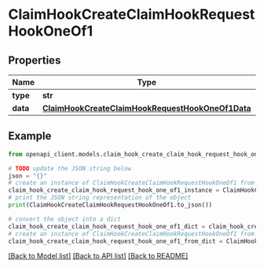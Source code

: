# ClaimHookCreateClaimHookRequestHookOneOf1


## Properties

Name | Type | Description | Notes
------------ | ------------- | ------------- | -------------
**type** | **str** |  | 
**data** | [**ClaimHookCreateClaimHookRequestHookOneOf1Data**](ClaimHookCreateClaimHookRequestHookOneOf1Data.md) |  | 

## Example

```python
from openapi_client.models.claim_hook_create_claim_hook_request_hook_one_of1 import ClaimHookCreateClaimHookRequestHookOneOf1

# TODO update the JSON string below
json = "{}"
# create an instance of ClaimHookCreateClaimHookRequestHookOneOf1 from a JSON string
claim_hook_create_claim_hook_request_hook_one_of1_instance = ClaimHookCreateClaimHookRequestHookOneOf1.from_json(json)
# print the JSON string representation of the object
print(ClaimHookCreateClaimHookRequestHookOneOf1.to_json())

# convert the object into a dict
claim_hook_create_claim_hook_request_hook_one_of1_dict = claim_hook_create_claim_hook_request_hook_one_of1_instance.to_dict()
# create an instance of ClaimHookCreateClaimHookRequestHookOneOf1 from a dict
claim_hook_create_claim_hook_request_hook_one_of1_from_dict = ClaimHookCreateClaimHookRequestHookOneOf1.from_dict(claim_hook_create_claim_hook_request_hook_one_of1_dict)
```
[[Back to Model list]](../README.md#documentation-for-models) [[Back to API list]](../README.md#documentation-for-api-endpoints) [[Back to README]](../README.md)


